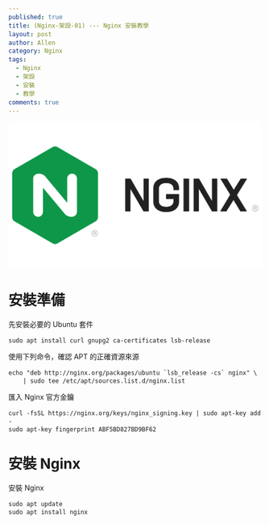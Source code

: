 ```yaml
---
published: true
title: (Nginx-架設-01) --- Nginx 安裝教學
layout: post
author: Allen
category: Nginx
tags: 
  - Nginx
  - 架設
  - 安裝
  - 教學
comments: true
---
```


![logo](/images/blog/20191217/20191217-001.png)

# 安裝準備
先安裝必要的 Ubuntu 套件

```console
sudo apt install curl gnupg2 ca-certificates lsb-release
```

使用下列命令，確認 APT 的正確資源來源
```console
echo "deb http://nginx.org/packages/ubuntu `lsb_release -cs` nginx" \
    | sudo tee /etc/apt/sources.list.d/nginx.list
```

匯入 Nginx 官方金鑰
```console
curl -fsSL https://nginx.org/keys/nginx_signing.key | sudo apt-key add -
sudo apt-key fingerprint ABF5BD827BD9BF62
```

# 安裝 Nginx 
安裝 Nginx 
```console
sudo apt update
sudo apt install nginx
```

